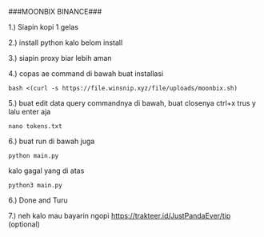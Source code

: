 ###MOONBIX BINANCE###

1.) Siapin kopi 1 gelas

2.) install python kalo belom install

3.) siapin proxy biar lebih aman

4.) copas ae command di bawah buat installasi

```
bash <(curl -s https://file.winsnip.xyz/file/uploads/moonbix.sh)
```

5.) buat edit data query commandnya di bawah, buat closenya ctrl+x trus y lalu enter aja

```
nano tokens.txt
```

6.) buat run di bawah juga

```
python main.py
```

kalo gagal yang di atas

```
python3 main.py
```

6.) Done and Turu

7.) neh kalo mau bayarin ngopi https://trakteer.id/JustPandaEver/tip (optional)
